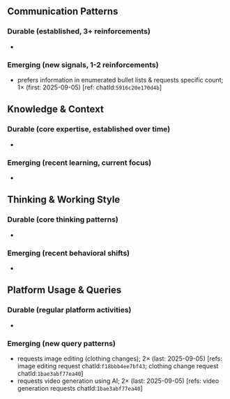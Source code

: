 ## Communication Patterns
### Durable (established, 3+ reinforcements)
-

### Emerging (new signals, 1-2 reinforcements)
- prefers information in enumerated bullet lists & requests specific count; 1× (first: 2025-09-05) [ref: chatId:`5916c20e170d4b`]

## Knowledge & Context
### Durable (core expertise, established over time)
-

### Emerging (recent learning, current focus)
-

## Thinking & Working Style
### Durable (core thinking patterns)
-

### Emerging (recent behavioral shifts)
-

## Platform Usage & Queries
### Durable (regular platform activities)
-

### Emerging (new query patterns)
- requests image editing (clothing changes); 2× (last: 2025-09-05) [refs: image editing request chatId:`f18bbb4ee7bf43`; clothing change request chatId:`1bae3abf77ea40`]
- requests video generation using AI; 2× (last: 2025-09-05) [refs: video generation requests chatId:`1bae3abf77ea40`]